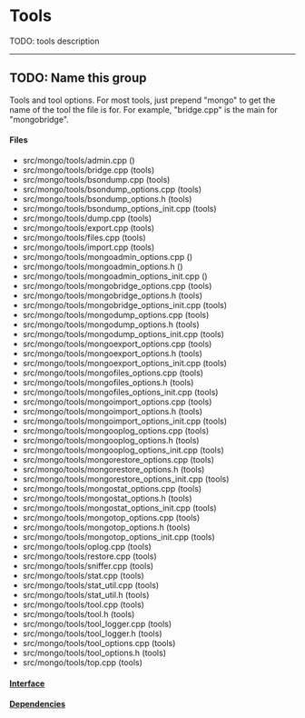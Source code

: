 # Tools
TODO: tools description


-------------

## TODO: Name this group
Tools and tool options. For most tools, just prepend "mongo" to get the name of the tool the file  is for. For example, "bridge.cpp" is the main for "mongobridge".

#### Files
- src/mongo/tools/admin.cpp   ()
- src/mongo/tools/bridge.cpp   (tools)
- src/mongo/tools/bsondump.cpp   (tools)
- src/mongo/tools/bsondump\_options.cpp   (tools)
- src/mongo/tools/bsondump\_options.h   (tools)
- src/mongo/tools/bsondump\_options\_init.cpp   (tools)
- src/mongo/tools/dump.cpp   (tools)
- src/mongo/tools/export.cpp   (tools)
- src/mongo/tools/files.cpp   (tools)
- src/mongo/tools/import.cpp   (tools)
- src/mongo/tools/mongoadmin\_options.cpp   ()
- src/mongo/tools/mongoadmin\_options.h   ()
- src/mongo/tools/mongoadmin\_options\_init.cpp   ()
- src/mongo/tools/mongobridge\_options.cpp   (tools)
- src/mongo/tools/mongobridge\_options.h   (tools)
- src/mongo/tools/mongobridge\_options\_init.cpp   (tools)
- src/mongo/tools/mongodump\_options.cpp   (tools)
- src/mongo/tools/mongodump\_options.h   (tools)
- src/mongo/tools/mongodump\_options\_init.cpp   (tools)
- src/mongo/tools/mongoexport\_options.cpp   (tools)
- src/mongo/tools/mongoexport\_options.h   (tools)
- src/mongo/tools/mongoexport\_options\_init.cpp   (tools)
- src/mongo/tools/mongofiles\_options.cpp   (tools)
- src/mongo/tools/mongofiles\_options.h   (tools)
- src/mongo/tools/mongofiles\_options\_init.cpp   (tools)
- src/mongo/tools/mongoimport\_options.cpp   (tools)
- src/mongo/tools/mongoimport\_options.h   (tools)
- src/mongo/tools/mongoimport\_options\_init.cpp   (tools)
- src/mongo/tools/mongooplog\_options.cpp   (tools)
- src/mongo/tools/mongooplog\_options.h   (tools)
- src/mongo/tools/mongooplog\_options\_init.cpp   (tools)
- src/mongo/tools/mongorestore\_options.cpp   (tools)
- src/mongo/tools/mongorestore\_options.h   (tools)
- src/mongo/tools/mongorestore\_options\_init.cpp   (tools)
- src/mongo/tools/mongostat\_options.cpp   (tools)
- src/mongo/tools/mongostat\_options.h   (tools)
- src/mongo/tools/mongostat\_options\_init.cpp   (tools)
- src/mongo/tools/mongotop\_options.cpp   (tools)
- src/mongo/tools/mongotop\_options.h   (tools)
- src/mongo/tools/mongotop\_options\_init.cpp   (tools)
- src/mongo/tools/oplog.cpp   (tools)
- src/mongo/tools/restore.cpp   (tools)
- src/mongo/tools/sniffer.cpp   (tools)
- src/mongo/tools/stat.cpp   (tools)
- src/mongo/tools/stat\_util.cpp   (tools)
- src/mongo/tools/stat\_util.h   (tools)
- src/mongo/tools/tool.cpp   (tools)
- src/mongo/tools/tool.h   (tools)
- src/mongo/tools/tool\_logger.cpp   (tools)
- src/mongo/tools/tool\_logger.h   (tools)
- src/mongo/tools/tool\_options.cpp   (tools)
- src/mongo/tools/tool\_options.h   (tools)
- src/mongo/tools/top.cpp   (tools)

#### [Interface](interface/0)

#### [Dependencies](dependencies/0)

